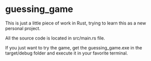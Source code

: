 # guessing_game

This is just a little piece of work in Rust, trying to learn this as a new personal project.

All the source code is located in src/main.rs file.

If you just want to try the game, get the guessing_game.exe in the target/debug folder and execute it in your favorite terminal.
